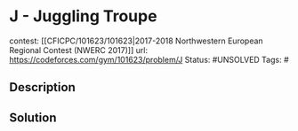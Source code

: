 # J - Juggling Troupe

contest: [[CFICPC/101623/101623|2017-2018 Northwestern European Regional Contest (NWERC 2017)]]
url: https://codeforces.com/gym/101623/problem/J
Status: #UNSOLVED
Tags: #

## Description

## Solution

